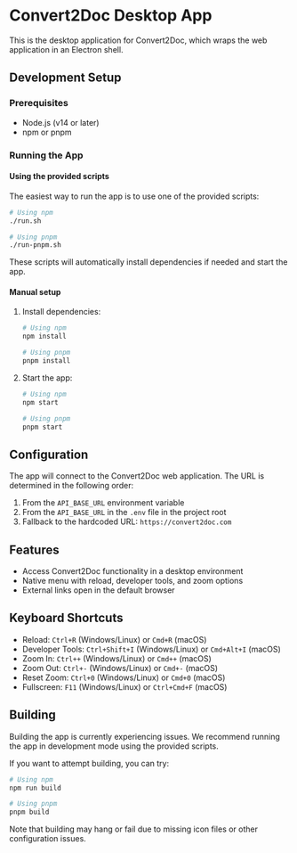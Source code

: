 # Convert2Doc Desktop App

This is the desktop application for Convert2Doc, which wraps the web application in an Electron shell.

## Development Setup

### Prerequisites

- Node.js (v14 or later)
- npm or pnpm

### Running the App

#### Using the provided scripts

The easiest way to run the app is to use one of the provided scripts:

```bash
# Using npm
./run.sh

# Using pnpm
./run-pnpm.sh
```

These scripts will automatically install dependencies if needed and start the app.

#### Manual setup

1. Install dependencies:
   ```bash
   # Using npm
   npm install
   
   # Using pnpm
   pnpm install
   ```

2. Start the app:
   ```bash
   # Using npm
   npm start
   
   # Using pnpm
   pnpm start
   ```

## Configuration

The app will connect to the Convert2Doc web application. The URL is determined in the following order:

1. From the `API_BASE_URL` environment variable
2. From the `API_BASE_URL` in the `.env` file in the project root
3. Fallback to the hardcoded URL: `https://convert2doc.com`

## Features

- Access Convert2Doc functionality in a desktop environment
- Native menu with reload, developer tools, and zoom options
- External links open in the default browser

## Keyboard Shortcuts

- Reload: `Ctrl+R` (Windows/Linux) or `Cmd+R` (macOS)
- Developer Tools: `Ctrl+Shift+I` (Windows/Linux) or `Cmd+Alt+I` (macOS)
- Zoom In: `Ctrl++` (Windows/Linux) or `Cmd++` (macOS)
- Zoom Out: `Ctrl+-` (Windows/Linux) or `Cmd+-` (macOS)
- Reset Zoom: `Ctrl+0` (Windows/Linux) or `Cmd+0` (macOS)
- Fullscreen: `F11` (Windows/Linux) or `Ctrl+Cmd+F` (macOS)

## Building

Building the app is currently experiencing issues. We recommend running the app in development mode using the provided scripts.

If you want to attempt building, you can try:

```bash
# Using npm
npm run build

# Using pnpm
pnpm build
```

Note that building may hang or fail due to missing icon files or other configuration issues.